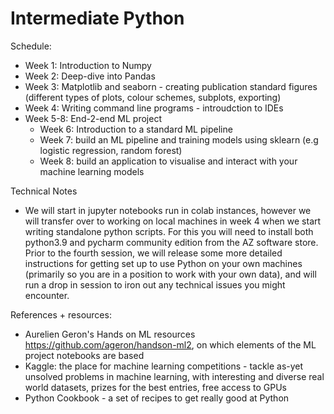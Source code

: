 # Intermediate Python

Schedule:

* Week 1: Introduction to Numpy 
* Week 2: Deep-dive into Pandas
* Week 3: Matplotlib and seaborn - creating publication standard figures (different types of plots, colour schemes, subplots, exporting)  
* Week 4: Writing command line programs - introudction to IDEs  
* Week 5-8: End-2-end ML project
    * Week 6: Introduction to a standard ML pipeline
    * Week 7: build an ML pipeline and training models using sklearn (e.g logistic regression, random forest)  
    * Week 8: build an application to visualise and interact with your machine learning models 


Technical Notes
  
  * We will start in jupyter notebooks run in colab instances, however we will transfer over to working on local machines in week 4 when we start writing standalone python scripts.  For this you will need to install both python3.9 and pycharm community edition from the AZ software store.  Prior to the fourth session, we will release some more detailed instructions for getting set up to use Python on your own machines (primarily so you are in a position to work with your own data), and will run a drop in session to iron out any technical issues you might encounter.


References + resources:

* Aurelien Geron's Hands on ML resources https://github.com/ageron/handson-ml2, on which elements of the ML project notebooks are based
* Kaggle: the place for machine learning competitions - tackle as-yet unsolved problems in machine learning, with interesting and diverse real world datasets, prizes for the best entries, free access to GPUs
* Python Cookbook - a set of recipes to get really good at Python
